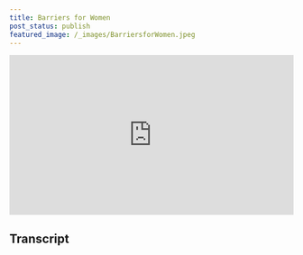 ```yaml
---
title: Barriers for Women
post_status: publish
featured_image: /_images/BarriersforWomen.jpeg
---
```


<div style="padding:56.25% 0 0 0;position:relative;"><iframe src="https://player.vimeo.com/video/847748116?badge=0&amp;autopause=0&amp;player_id=0&amp;app_id=58479" frameborder="0" allow="autoplay; fullscreen; picture-in-picture" allowfullscreen style="position:absolute;top:0;left:0;width:100%;height:100%;" title="034 Barriers For Women"></iframe></div>

<div style="margin-bottom:30px;"></div>

## Transcript

